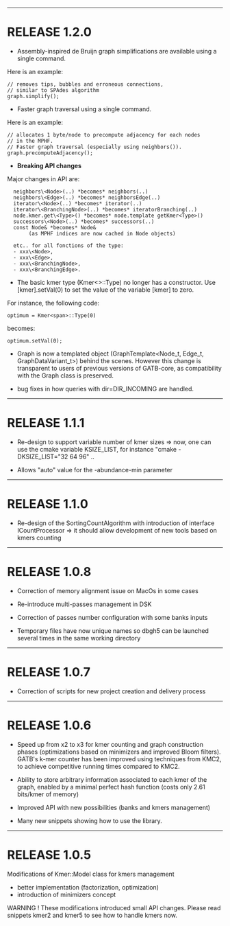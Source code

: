 --------------------------------------------------------------------------------
# RELEASE 1.2.0

* Assembly-inspired de Bruijn graph simplifications are available using a single command.

Here is an example:

    // removes tips, bubbles and erroneous connections, 
    // similar to SPAdes algorithm
    graph.simplify(); 

* Faster graph traversal using a single command. 

Here is an example:

    // allocates 1 byte/node to precompute adjacency for each nodes 
    // in the MPHF. 
    // Faster graph traversal (especially using neighbors()).
    graph.precomputeAdjacency(); 
       
* **Breaking API changes**

Major changes in API are:

      neighbors\<Node>(..) *becomes* neighbors(..)
      neighbors\<Edge>(..) *becomes* neighborsEdge(..)
      iterator\<Node>(..) *becomes* iterator(..)
      iterator\<BranchingNode>(..) *becomes* iteratorBranching(..) 
      node.kmer.get\<Type>() *becomes* node.template getKmer<Type>()
      successors\<Node>(..) *becomes* successors(..)  
      const Node& *becomes* Node&
           (as MPHF indices are now cached in Node objects)

      etc.. for all fonctions of the type:
      - xxx\<Node>,
      - xxx\<Edge>, 
      - xxx\<BranchingNode>,
      - xxx\<BranchingEdge>.

      
* The basic kmer type (Kmer\<>::Type) no longer has a constructor. Use [kmer].setVal(0) to set the value of the variable [kmer] to zero.

For instance, the following code:

    optimum = Kmer<span>::Type(0)

becomes:

    optimum.setVal(0);

* Graph is now a templated object (GraphTemplate\<Node\_t, Edge\_t, GraphDataVariant\_t>) behind the scenes. However this change is transparent to users of previous versions of GATB-core, as compatibility with the Graph class is preserved.
    
* bug fixes in how queries with dir=DIR_INCOMING are handled.



--------------------------------------------------------------------------------
# RELEASE 1.1.1

* Re-design to support variable number of kmer sizes
 => now, one can use the cmake variable KSIZE_LIST, for instance "cmake -DKSIZE_LIST="32 64 96" ..

* Allows "auto" value for the -abundance-min parameter

--------------------------------------------------------------------------------
# RELEASE 1.1.0

* Re-design of the SortingCountAlgorithm with introduction of interface ICountProcessor
 => it should allow development of new tools based on kmers counting

--------------------------------------------------------------------------------
# RELEASE 1.0.8

* Correction of memory alignment issue on MacOs in some cases

* Re-introduce multi-passes management in DSK

* Correction of passes number configuration with some banks inputs

* Temporary files have now unique names so dbgh5 can be launched several times in the same working directory

--------------------------------------------------------------------------------
# RELEASE 1.0.7

* Correction of scripts for new project creation and delivery process

--------------------------------------------------------------------------------
# RELEASE 1.0.6

* Speed up from x2 to x3 for kmer counting and graph construction phases (optimizations based on minimizers and improved Bloom filters). GATB's k-mer counter has been improved using techniques from KMC2, to achieve competitive running times compared to KMC2.

* Ability to store arbitrary information associated to each kmer of the graph, enabled by a minimal perfect hash function (costs only 2.61 bits/kmer of memory)

* Improved API with new possibilities (banks and kmers management)

* Many new snippets showing how to use the library.


--------------------------------------------------------------------------------
# RELEASE 1.0.5

Modifications of Kmer::Model class for kmers management
* better implementation (factorization, optimization)
* introduction of minimizers concept

WARNING ! These modifications introduced small API changes. Please read snippets kmer2 and kmer5 to see how to handle kmers now.

